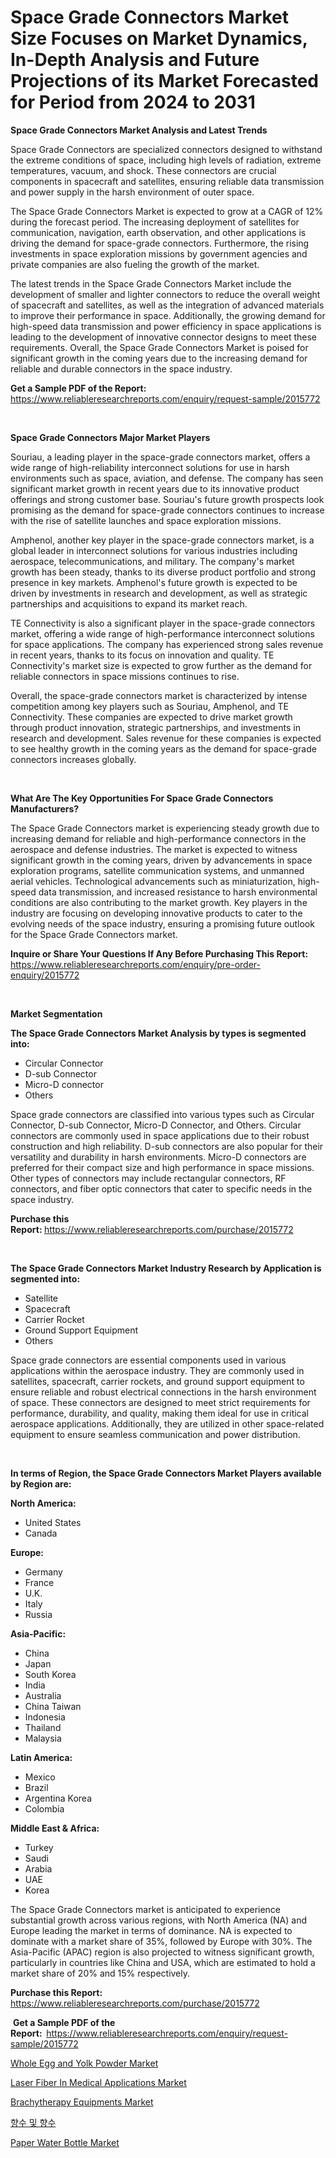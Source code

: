 <p><h1>Space Grade Connectors Market Size Focuses on Market Dynamics, In-Depth Analysis and Future Projections of its Market Forecasted for Period from 2024 to 2031</h1></p><p><strong>Space Grade Connectors Market Analysis and Latest Trends</strong></p>
<p><p>Space Grade Connectors are specialized connectors designed to withstand the extreme conditions of space, including high levels of radiation, extreme temperatures, vacuum, and shock. These connectors are crucial components in spacecraft and satellites, ensuring reliable data transmission and power supply in the harsh environment of outer space.</p><p>The Space Grade Connectors Market is expected to grow at a CAGR of 12% during the forecast period. The increasing deployment of satellites for communication, navigation, earth observation, and other applications is driving the demand for space-grade connectors. Furthermore, the rising investments in space exploration missions by government agencies and private companies are also fueling the growth of the market.</p><p>The latest trends in the Space Grade Connectors Market include the development of smaller and lighter connectors to reduce the overall weight of spacecraft and satellites, as well as the integration of advanced materials to improve their performance in space. Additionally, the growing demand for high-speed data transmission and power efficiency in space applications is leading to the development of innovative connector designs to meet these requirements. Overall, the Space Grade Connectors Market is poised for significant growth in the coming years due to the increasing demand for reliable and durable connectors in the space industry.</p></p>
<p><strong>Get a Sample PDF of the Report:&nbsp;</strong> <a href="https://www.reliableresearchreports.com/enquiry/request-sample/2015772">https://www.reliableresearchreports.com/enquiry/request-sample/2015772</a></p>
<p>&nbsp;</p>
<p><strong>Space Grade Connectors Major Market Players</strong></p>
<p><p>Souriau, a leading player in the space-grade connectors market, offers a wide range of high-reliability interconnect solutions for use in harsh environments such as space, aviation, and defense. The company has seen significant market growth in recent years due to its innovative product offerings and strong customer base. Souriau's future growth prospects look promising as the demand for space-grade connectors continues to increase with the rise of satellite launches and space exploration missions.</p><p>Amphenol, another key player in the space-grade connectors market, is a global leader in interconnect solutions for various industries including aerospace, telecommunications, and military. The company's market growth has been steady, thanks to its diverse product portfolio and strong presence in key markets. Amphenol's future growth is expected to be driven by investments in research and development, as well as strategic partnerships and acquisitions to expand its market reach.</p><p>TE Connectivity is also a significant player in the space-grade connectors market, offering a wide range of high-performance interconnect solutions for space applications. The company has experienced strong sales revenue in recent years, thanks to its focus on innovation and quality. TE Connectivity's market size is expected to grow further as the demand for reliable connectors in space missions continues to rise.</p><p>Overall, the space-grade connectors market is characterized by intense competition among key players such as Souriau, Amphenol, and TE Connectivity. These companies are expected to drive market growth through product innovation, strategic partnerships, and investments in research and development. Sales revenue for these companies is expected to see healthy growth in the coming years as the demand for space-grade connectors increases globally.</p></p>
<p>&nbsp;</p>
<p><strong>What Are The Key Opportunities For Space Grade Connectors Manufacturers?</strong></p>
<p><p>The Space Grade Connectors market is experiencing steady growth due to increasing demand for reliable and high-performance connectors in the aerospace and defense industries. The market is expected to witness significant growth in the coming years, driven by advancements in space exploration programs, satellite communication systems, and unmanned aerial vehicles. Technological advancements such as miniaturization, high-speed data transmission, and increased resistance to harsh environmental conditions are also contributing to the market growth. Key players in the industry are focusing on developing innovative products to cater to the evolving needs of the space industry, ensuring a promising future outlook for the Space Grade Connectors market.</p></p>
<p><strong>Inquire or Share Your Questions If Any Before Purchasing This Report:</strong> <a href="https://www.reliableresearchreports.com/enquiry/pre-order-enquiry/2015772">https://www.reliableresearchreports.com/enquiry/pre-order-enquiry/2015772</a></p>
<p>&nbsp;</p>
<p><strong>Market Segmentation</strong></p>
<p><strong>The Space Grade Connectors Market Analysis by types is segmented into:</strong></p>
<p><ul><li>Circular Connector</li><li>D-sub Connector</li><li>Micro-D connector</li><li>Others</li></ul></p>
<p><p>Space grade connectors are classified into various types such as Circular Connector, D-sub Connector, Micro-D Connector, and Others. Circular connectors are commonly used in space applications due to their robust construction and high reliability. D-sub connectors are also popular for their versatility and durability in harsh environments. Micro-D connectors are preferred for their compact size and high performance in space missions. Other types of connectors may include rectangular connectors, RF connectors, and fiber optic connectors that cater to specific needs in the space industry.</p></p>
<p><strong>Purchase this Report:&nbsp;</strong><a href="https://www.reliableresearchreports.com/purchase/2015772">https://www.reliableresearchreports.com/purchase/2015772</a></p>
<p>&nbsp;</p>
<p><strong>The Space Grade Connectors Market Industry Research by Application is segmented into:</strong></p>
<p><ul><li>Satellite</li><li>Spacecraft</li><li>Carrier Rocket</li><li>Ground Support Equipment</li><li>Others</li></ul></p>
<p><p>Space grade connectors are essential components used in various applications within the aerospace industry. They are commonly used in satellites, spacecraft, carrier rockets, and ground support equipment to ensure reliable and robust electrical connections in the harsh environment of space. These connectors are designed to meet strict requirements for performance, durability, and quality, making them ideal for use in critical aerospace applications. Additionally, they are utilized in other space-related equipment to ensure seamless communication and power distribution.</p></p>
<p>&nbsp;</p>
<p><strong>In terms of Region, the Space Grade Connectors Market Players available by Region are:</strong></p>
<p>
    <p> <strong> North America: </strong>
        <ul>
            <li>United States</li>
            <li>Canada</li>
        </ul>
        </p> 
    <p> <strong> Europe: </strong>
        <ul>
            <li>Germany</li>
            <li>France</li>
            <li>U.K.</li>
            <li>Italy</li>
            <li>Russia</li>
        </ul>
        </p> 
    <p> <strong> Asia-Pacific: </strong>
        <ul>
            <li>China</li>
            <li>Japan</li>
            <li>South Korea</li>
            <li>India</li>
            <li>Australia</li>
            <li>China Taiwan</li>
            <li>Indonesia</li>
            <li>Thailand</li>
            <li>Malaysia</li>
        </ul>
        </p> 
    <p> <strong> Latin America: </strong>
        <ul>
            <li>Mexico</li>
            <li>Brazil</li>
            <li>Argentina Korea</li>
            <li>Colombia</li>
        </ul>
        </p> 
    <p> <strong> Middle East & Africa: </strong>
        <ul>
            <li>Turkey</li>
            <li>Saudi</li>
            <li>Arabia</li>
            <li>UAE</li>
            <li>Korea</li>
        </ul>
    </p>
    </p>
<p><p>The Space Grade Connectors market is anticipated to experience substantial growth across various regions, with North America (NA) and Europe leading the market in terms of dominance. NA is expected to dominate with a market share of 35%, followed by Europe with 30%. The Asia-Pacific (APAC) region is also projected to witness significant growth, particularly in countries like China and USA, which are estimated to hold a market share of 20% and 15% respectively.</p></p>
<p><strong>Purchase this Report: </strong><a href="https://www.reliableresearchreports.com/purchase/2015772">https://www.reliableresearchreports.com/purchase/2015772</a></p>
<p>&nbsp;<strong>Get a Sample PDF of the Report:&nbsp;&nbsp;</strong><a href="https://www.reliableresearchreports.com/enquiry/request-sample/2015772">https://www.reliableresearchreports.com/enquiry/request-sample/2015772</a></p>
<p><strong></strong></p>
<p><p><a href="https://github.com/derrinmiltonellis35gcl/Market-Research-Report-List-1/blob/main/whole-egg-and-yolk-powder-market.md">Whole Egg and Yolk Powder Market</a></p><p><a href="https://forested-sushi-9b0.notion.site/Laser-Fiber-In-Medical-Applications-Market-Offer-Valuable-Insights-into-Market-Size-Market-Share-M-7435e18126424397b4fe5e2b447ddf34">Laser Fiber In Medical Applications Market</a></p><p><a href="https://summer-dogwood-3e9.notion.site/Brachytherapy-Equipments-Market-Size-Growth-Outlook-from-2024-to-2031-projecting-at-Market-s-Trend-9a0657a4bee04d3a8a0d783d76253095">Brachytherapy Equipments Market</a></p><p><a href="https://github.com/fredrickeglers/Market-Research-Report-List-1/blob/main/5261553185923.md">향수 및 향수</a></p><p><a href="https://view.publitas.com/reportprime-1/paper-water-bottle-market-research-report-reveals-the-latest-trends-and-opportunities-of-this-market-for-period-from-2024-2031/">Paper Water Bottle Market</a></p></p>